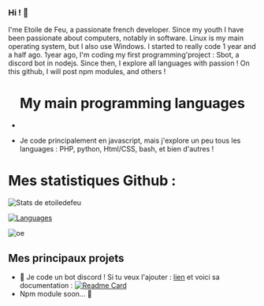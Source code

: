 ### Hi ! 👋

I'me Etoile de Feu, a passionate french developer.
Since my youth I have been passionate about computers, notably in software.
Linux is my main operating system, but I also use Windows.
I started to really code 1 year and a half ago. 1year ago, I'm coding my first programming'project : Sbot, a discord bot in nodejs.
Since then, I explore all languages ​​with passion !
On this github, I will post npm modules, and others !

<h1 align="center">My main programming languages</h1>

+

+ Je code principalement en javascript, mais j'explore un peu tous les languages : PHP, python, Html/CSS, bash, et bien d'autres !

<h1>Mes statistiques Github :</h1>

![Stats de etoiledefeu](https://github-readme-stats.vercel.app/api?username=etoiledefeu&show_icons=true&theme=tokyonight)

[![Languages](https://github-readme-stats.vercel.app/api/top-langs/?username=etoiledefeu)](https://github.com)

![oe](https://komarev.com/ghpvc/?username=etoiledefeu&color=blue)

<h2> Mes principaux projets </h2>

+ 🤖 Je code un bot discord ! Si tu veux l'ajouter : [lien](https://top.gg/bot/988866995393024040) et voici sa documentation : 
[![Readme Card](https://github-readme-stats.vercel.app/api/pin/?username=etoiledefeu&repo=sbot-docs)](https://github.com/etoiledefeu/sbot-docs)
+ Npm module soon... 👀


